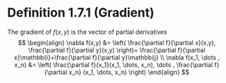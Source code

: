 # Definition 1.7.1 (Gradient)
The gradient of $f(x,y)$ is the vector of partial derivatives
$$
\begin{align}
\nabla f(x,y) &= \left( \frac{\partial f}{\partial x}(x,y), \frac{\partial f}{\partial y}(x,y) \right)= \frac{\partial f}{\partial x}\mathbb{i}+\frac{\partial f}{\partial y}\mathbb{j} \\
\nabla f(x_1, \dots , x_n) &= \left( \frac{\partial f}{x_1}(x_1, \dots, x_n), \dots , \frac{\partial f}{\partial x_n} (x_1, \dots, x_n) \right)
\end{align}
$$

